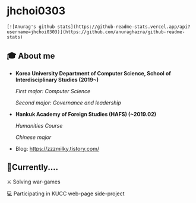 # jhchoi0303

```
[![Anurag's github stats](https://github-readme-stats.vercel.app/api?username=jhchoi0303)](https://github.com/anuraghazra/github-readme-stats)
```





## :mortar_board: About me

- **Korea University Department of Computer Science, School of Interdisciplinary Studies (2019~)**

  *First major: Computer Science*

  *Second major: Governance and leadership*

  

- **Hankuk Academy of Foreign Studies (HAFS) (~2019.02)**

  *Humanities Course*

  *Chinese major*

  

- Blog: https://zzzmilky.tistory.com/



## :runner:Currently....

:crossed_swords: Solving war-games

:computer: Participating in KUCC web-page side-project
